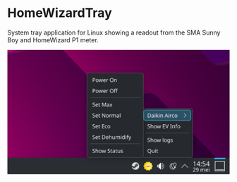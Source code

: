# HomeWizardTray

System tray application for Linux showing a readout from the SMA Sunny Boy and HomeWizard P1 meter.

![Screenshot](screenshot.png)
